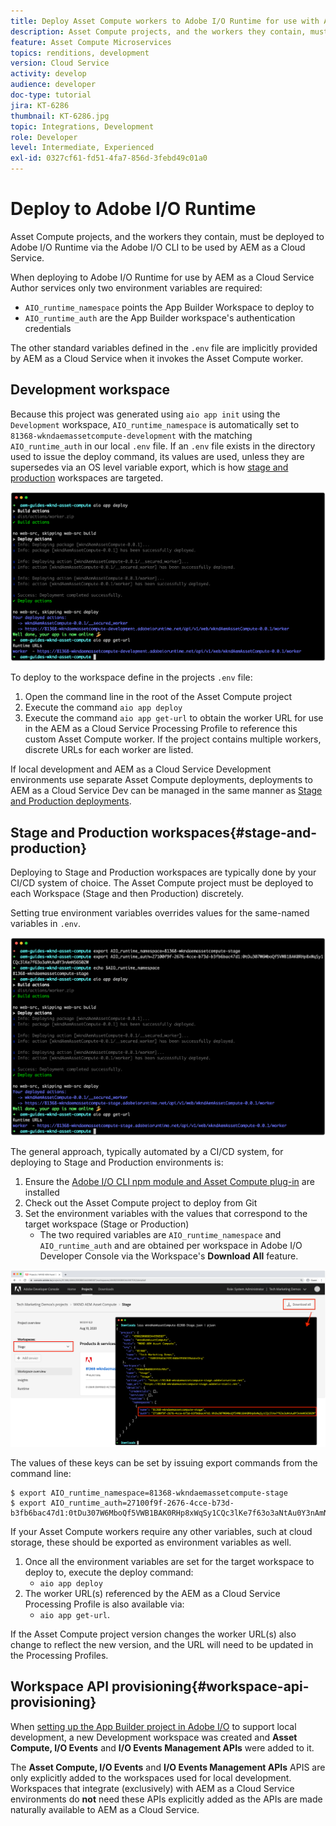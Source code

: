 ```yaml
---
title: Deploy Asset Compute workers to Adobe I/O Runtime for use with AEM as a Cloud Service
description: Asset Compute projects, and the workers they contain, must be deployed to Adobe I/O Runtime to be used by AEM as a Cloud Service.
feature: Asset Compute Microservices
topics: renditions, development
version: Cloud Service
activity: develop
audience: developer
doc-type: tutorial
jira: KT-6286
thumbnail: KT-6286.jpg
topic: Integrations, Development
role: Developer
level: Intermediate, Experienced
exl-id: 0327cf61-fd51-4fa7-856d-3febd49c01a0
---
```

# Deploy to Adobe I/O Runtime

Asset Compute projects, and the workers they contain, must be deployed to Adobe I/O Runtime via the Adobe I/O CLI to be used by AEM as a Cloud Service. 

When deploying to Adobe I/O Runtime for use by AEM as a Cloud Service Author services only two environment variables are required:

+ `AIO_runtime_namespace` points the App Builder Workspace to deploy to
+ `AIO_runtime_auth` are the App Builder workspace's authentication credentials

The other standard variables defined in the `.env` file are implicitly provided by AEM as a Cloud Service when it invokes the Asset Compute worker.

## Development workspace

Because this project was generated using `aio app init` using the `Development` workspace, `AIO_runtime_namespace` is automatically set to `81368-wkndaemassetcompute-development` with the matching `AIO_runtime_auth` in our local `.env` file.  If an `.env` file exists in the directory used to issue the deploy command, its values are used, unless they are supersedes via an OS level variable export, which is how [stage and production](#stage-and-production) workspaces are targeted.

![aio app deploy using .env variables](./assets/runtime/development__aio.png)

To deploy to the workspace define in the projects `.env` file:

1. Open the command line in the root of the Asset Compute project
1. Execute the command `aio app deploy`
1. Execute the command `aio app get-url` to obtain the worker URL for use in the AEM as a Cloud Service Processing Profile to reference this custom Asset Compute worker. If the project contains multiple workers, discrete URLs for each worker are listed.

If local development and AEM as a Cloud Service Development environments use separate Asset Compute deployments, deployments to AEM as a Cloud Service Dev can be managed in the same manner as [Stage and Production deployments](#stage-and-production).

## Stage and Production workspaces{#stage-and-production}

Deploying to Stage and Production workspaces are typically done by your CI/CD system of choice. The Asset Compute project must be deployed to each Workspace (Stage and then Production) discretely.

Setting true environment variables overrides values for the same-named variables in `.env`.

![aio app deploy using export variables](./assets/runtime/stage__export-and-aio.png)

The general approach, typically automated by a CI/CD system, for deploying to Stage and Production environments is:

1. Ensure the [Adobe I/O CLI npm module and Asset Compute plug-in](../set-up/development-environment.md#aio) are installed
1. Check out the Asset Compute project to deploy from Git
1. Set the environment variables with the values that correspond to the target workspace (Stage or Production)
    + The two required variables are `AIO_runtime_namespace` and `AIO_runtime_auth` and are obtained per workspace in Adobe I/O Developer Console via the Workspace's __Download All__ feature.

![Adobe Developer Console - AIO Runtime Namespace and Auth](./assets/runtime/stage-auth-namespace.png)

The values of these keys can be set by issuing export commands from the command line:

```
$ export AIO_runtime_namespace=81368-wkndaemassetcompute-stage
$ export AIO_runtime_auth=27100f9f-2676-4cce-b73d-b3fb6bac47d1:0tDu307W6MboQf5VWB1BAK0RHp8xWqSy1CQc3lKe7f63o3aNtAu0Y3nAmN56502W

```

If your Asset Compute workers require any other variables, such at cloud storage, these should be exported as environment variables as well.

1. Once all the environment variables are set for the target workspace to deploy to, execute the deploy command:
    + `aio app deploy`
1. The worker URL(s) referenced by the AEM as a Cloud Service Processing Profile is also available via:
    + `aio app get-url`.

If the Asset Compute project version changes the worker URL(s) also change to reflect the new version, and the URL will need to be updated in the Processing Profiles.

## Workspace API provisioning{#workspace-api-provisioning}

When [setting up the App Builder project in Adobe I/O](../set-up/app-builder.md) to support local development, a new Development workspace was created and __Asset Compute, I/O Events__ and __I/O Events Management APIs__ were added to it.

The __Asset Compute, I/O Events__ and __I/O Events Management APIs__ APIS are only explicitly added to the workspaces used for local development. Workspaces that integrate (exclusively) with AEM as a Cloud Service environments do __not__ need these APIs explicitly added as the APIs are made naturally available to AEM as a Cloud Service.
